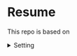 # Resume

This repo is based on 

<details>
<summary>Setting</summary>

## Setting
1. Install VScode
2. Install latex-workshop
    ```bash
    code --install-extension James-Yu.latex-workshop
    ```
3. Add the following configuration in `settings.json` (`File > Preferences > Settings` or `Ctrl + ,`)
    ```json
    {
        ...

        "latex-workshop.latex.recipe.default": "latexmk (xelatex)",

        ...
    }
    ```

</details>
